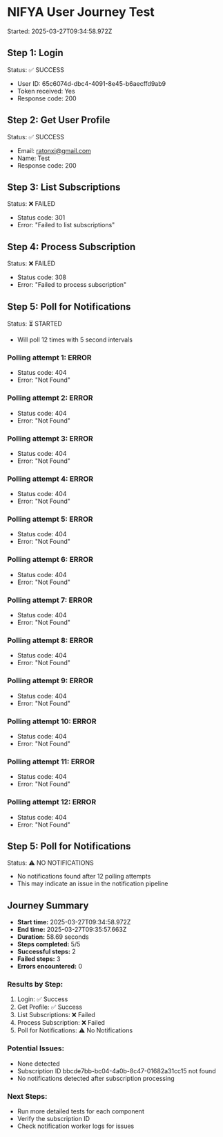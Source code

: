 # NIFYA User Journey Test

Started: 2025-03-27T09:34:58.972Z


## Step 1: Login

Status: ✅ SUCCESS

- User ID: 65c6074d-dbc4-4091-8e45-b6aecffd9ab9
- Token received: Yes
- Response code: 200

## Step 2: Get User Profile

Status: ✅ SUCCESS

- Email: ratonxi@gmail.com
- Name: Test
- Response code: 200

## Step 3: List Subscriptions

Status: ❌ FAILED

- Status code: 301
- Error: "Failed to list subscriptions"

## Step 4: Process Subscription

Status: ❌ FAILED

- Status code: 308
- Error: "Failed to process subscription"

## Step 5: Poll for Notifications

Status: ⏳ STARTED

- Will poll 12 times with 5 second intervals

### Polling attempt 1: ERROR

- Status code: 404
- Error: "Not Found"

### Polling attempt 2: ERROR

- Status code: 404
- Error: "Not Found"

### Polling attempt 3: ERROR

- Status code: 404
- Error: "Not Found"

### Polling attempt 4: ERROR

- Status code: 404
- Error: "Not Found"

### Polling attempt 5: ERROR

- Status code: 404
- Error: "Not Found"

### Polling attempt 6: ERROR

- Status code: 404
- Error: "Not Found"

### Polling attempt 7: ERROR

- Status code: 404
- Error: "Not Found"

### Polling attempt 8: ERROR

- Status code: 404
- Error: "Not Found"

### Polling attempt 9: ERROR

- Status code: 404
- Error: "Not Found"

### Polling attempt 10: ERROR

- Status code: 404
- Error: "Not Found"

### Polling attempt 11: ERROR

- Status code: 404
- Error: "Not Found"

### Polling attempt 12: ERROR

- Status code: 404
- Error: "Not Found"

## Step 5: Poll for Notifications

Status: ⚠️ NO NOTIFICATIONS

- No notifications found after 12 polling attempts
- This may indicate an issue in the notification pipeline

## Journey Summary

- **Start time:** 2025-03-27T09:34:58.972Z
- **End time:** 2025-03-27T09:35:57.663Z
- **Duration:** 58.69 seconds
- **Steps completed:** 5/5
- **Successful steps:** 2
- **Failed steps:** 3
- **Errors encountered:** 0

### Results by Step:
1. Login: ✅ Success
2. Get Profile: ✅ Success
3. List Subscriptions: ❌ Failed
4. Process Subscription: ❌ Failed
5. Poll for Notifications: ⚠️ No Notifications

### Potential Issues:
- None detected
- Subscription ID bbcde7bb-bc04-4a0b-8c47-01682a31cc15 not found
- No notifications detected after subscription processing

### Next Steps:
- Run more detailed tests for each component
- Verify the subscription ID
- Check notification worker logs for issues
